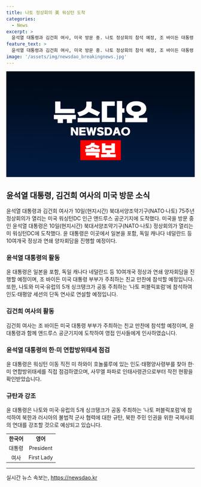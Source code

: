 ```yaml
---
title: 나토 정상회의 美 워싱턴 도착
categories:
  - News
excerpt: >
  윤석열 대통령과 김건희 여사, 미국 방문 중. 나토 정상회의 참석 예정, 조 바이든 대통령 부부와 친교 만찬 참석. 10여개국 정상과 양자회담 예정. 나토 퍼블릭포럼 연설, 북한 러시아 군사 협력 규탄 메시지 예상. 인도·태평양사령부 찾아 한·미 연합방위태세 점검.
feature_text: >
  윤석열 대통령과 김건희 여사, 미국 방문 중. 나토 정상회의 참석 예정, 조 바이든 대통령 부부와 친교 만찬 참석. 10여개국 정상과 양자회담 예정. 나토 퍼블릭포럼 연설, 북한 러시아 군사 협력 규탄 메시지 예상. 인도·태평양사령부 찾아 한·미 연합방위태세 점검.
image: '/assets/img/newsdao_breakingnews.jpg'
---
```


<p><img src="/assets/img/newsdao_breakingnews.jpg" alt="flaretime 속보" /></p>

<h2 data-ke-size="size26">윤석열 대통령, 김건희 여사의 미국 방문 소식</h2>

<p data-ke-size="size16">윤석열 대통령과 김건희 여사가 10일(현지시간) 북대서양조약기구(NATO·나토) 75주년 정상회의가 열리는 미국 워싱턴DC 인근 앤드루스 공군기지에 도착했다. 미국을 방문 중인 윤석열 대통령은 10일(현지시간) 북대서양조약기구(NATO·나토) 정상회의가 열리는 미 워싱턴DC에 도착했다. 윤 대통령은 이곳에서 일본을 포함, 독일 캐나다 네덜란드 등 10여개국 정상과 연쇄 양자회담을 진행할 예정이다. </p>

<h3 data-ke-size="size24">윤석열 대통령의 활동</h3>

<p data-ke-size="size16">윤 대통령은 일본을 포함, 독일 캐나다 네덜란드 등 10여개국 정상과 연쇄 양자회담을 진행할 예정이며, 조 바이든 미국 대통령 부부가 주최하는 친교 만찬에 참석할 예정입니다. 또한, 나토와 미국·유럽의 5개 싱크탱크가 공동 주최하는 ‘나토 퍼블릭포럼’에 참석하여 인도·태평양 세션의 단독 연사로 연설할 예정입니다.</p>

<h3 data-ke-size="size24">김건희 여사의 활동</h3>

<p data-ke-size="size16">김건희 여사는 조 바이든 미국 대통령 부부가 주최하는 친교 만찬에 참석할 예정이며, 윤 대통령과 함께 앤드루스 공군기지에 도착하여 영접 인사들에게 인사하였습니다. </p>

<h3 data-ke-size="size24">윤석열 대통령의 한·미 연합방위태세 점검</h3>

<p data-ke-size="size16">윤 대통령은 워싱턴 이동 직전 미 하와이 호놀룰루에 있는 인도·태평양사령부를 찾아 한·미 연합방위태세를 직접 점검하였으며, 사무엘 파파로 인태사령관으로부터 작전 현황을 확인받았습니다. </p>

<h3 data-ke-size="size24">규탄과 강조</h3>

<p data-ke-size="size16">윤 대통령은 나토와 미국·유럽의 5개 싱크탱크가 공동 주최하는 ‘나토 퍼블릭포럼’에 참석하여 북한과 러시아의 불법적 군사 협력에 대한 규탄, 북한 주민 인권을 위한 국제사회의 연대를 강조할 것으로 예상되고 있습니다. </p>

<table>
  <tbody>
    <tr>
      <td style="text-align: center; height: 17px;"><b>한국어</b></td>
      <td style="text-align: center; height: 17px;"><b>영어</b></td>
    </tr>
    <tr>
      <td style="text-align: center; height: 17px;">대통령</td>
      <td style="text-align: center; height: 17px;">President</td>
    </tr>
    <tr>
      <td style="text-align: center; height: 17px;">여사</td>
      <td style="text-align: center; height: 17px;">First Lady</td>
    </tr>
  </tbody>
</table>

<hr>
실시간 뉴스 속보는, <a href="https://newsdao.kr" rel="dofollow">https://newsdao.kr</a>


